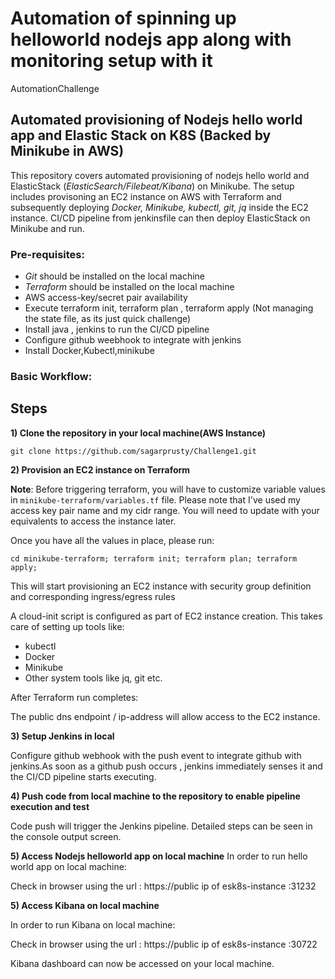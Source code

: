 # Automation of spinning up helloworld nodejs app along with monitoring setup with it
AutomationChallenge


## **Automated provisioning of Nodejs hello world app and Elastic Stack on K8S (Backed by Minikube in AWS)**

This repository covers automated provisioning of nodejs hello world and ElasticStack (*ElasticSearch/Filebeat/Kibana*) on Minikube. The setup includes provisoning an EC2 instance on AWS with Terraform and subsequently deploying *Docker, Minikube, kubectl, git, jq* inside the EC2 instance. CI/CD pipeline from jenkinsfile can then deploy ElasticStack on Minikube and run.



### **Pre-requisites:**
- *Git* should be installed on the local machine
- *Terraform* should be installed on the local machine
- AWS access-key/secret pair availability
- Execute terraform init, terraform plan , terraform apply (Not managing the state file, as its just quick challenge)
- Install java , jenkins to run the CI/CD pipeline
- Configure github weebhook to integrate with jenkins
- Install Docker,Kubectl,minikube

### Basic Workflow:

## Steps

**1) Clone the repository in your local machine(AWS Instance)**
```
git clone https://github.com/sagarprusty/Challenge1.git
```

**2) Provision an EC2 instance on Terraform**

**Note**: Before triggering terraform, you will have to customize variable values in `minikube-terraform/variables.tf` file. Please note that I've used my access key pair name and my cidr range. You will need to update with your equivalents to access the instance later.

Once you have all the values in place, please run:
```
cd minikube-terraform; terraform init; terraform plan; terraform apply;
```

This will start provisioning an EC2 instance with security group definition and corresponding ingress/egress rules

A cloud-init script is configured as part of EC2 instance creation. This takes care of setting up tools like:
- kubectl 
- Docker
- Minikube 
- Other system tools like jq, git etc.

After Terraform run completes:

The public dns endpoint / ip-address will allow access to the EC2 instance. 


**3) Setup Jenkins in local**

Configure github webhook with the push event to integrate github with jenkins.As soon as a github push occurs , jenkins immediately senses it and the CI/CD pipeline starts executing.



**4) Push code from local machine to the repository to enable pipeline execution and test**


Code push will trigger the Jenkins pipeline. Detailed steps can be seen in the console output screen.


**5) Access Nodejs helloworld app on local machine**
In order to run hello world app on local machine:

Check in browser using the url : https://public ip of esk8s-instance :31232

**5) Access Kibana on local machine**

In order to run Kibana on local machine:

Check in browser using the url : https://public ip of esk8s-instance :30722



Kibana dashboard can now be accessed on your local machine.


